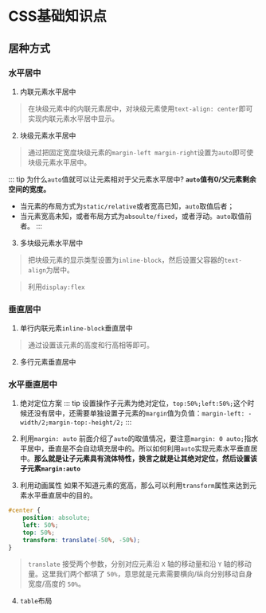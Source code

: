 # CSS基础知识点
## 居种方式
### 水平居中
1. 内联元素水平居中
> 在块级元素中的内联元素居中，对块级元素使用`text-align: center`即可实现内联元素水平居中显示。

2. 块级元素水平居中
> 通过把固定宽度块级元素的`margin-left margin-right`设置为`auto`即可使块级元素水平居中。

::: tip
为什么`auto`值就可以让元素相对于父元素水平居中?
**`auto`值有0/父元素剩余空间的宽度。**
- 当元素的布局方式为`static/relative`或者宽高已知，`auto`取值后者；
- 当元素宽高未知，或者布局方式为`absoulte/fixed`，或者浮动。`auto`取值前者。
:::

3. 多块级元素水平居中
> 把块级元素的显示类型设置为`inline-block`，然后设置父容器的`text-align`为居中。

> 利用`display:flex`

### 垂直居中
1. 单行内联元素`inline-block`垂直居中
> 通过设置该元素的高度和行高相等即可。

2. 多行元素垂直居中

### 水平垂直居中
1. 绝对定位方案
::: tip
设置操作子元素为绝对定位，`top:50%;left:50%;`这个时候还没有居中，还需要单独设置子元素的`margin`值为负值：`margin-left: -width/2;margin-top:-height/2;`
:::

2. 利用`margin: auto`
前面介绍了`auto`的取值情况，要注意`margin: 0 auto;`指水平居中，垂直是不会自动填充居中的。所以如何利用`auto`实现元素水平垂直居中。**那么就是让子元素具有流体特性，换言之就是让其绝对定位，然后设置该子元素`margin:auto`**

3. 利用动画属性
如果不知道元素的宽高，那么可以利用`transform`属性来达到元素水平垂直居中的目的。
```css
#center {
    position: absolute;
    left: 50%;
    top: 50%;
    transform: translate(-50%, -50%);
}
```
> `translate` 接受两个参数，分别对应元素沿 `X` 轴的移动量和沿 `Y` 轴的移动量。这里我们两个都填了 `50%`，意思就是元素需要横向/纵向分别移动自身宽度/高度的 `50%`。

4. `table`布局